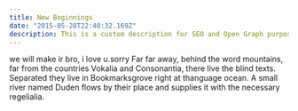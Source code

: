 ```yaml
---
title: New Beginnings
date: "2015-05-28T22:40:32.169Z"
description: This is a custom description for SEO and Open Graph purposes, rather than the default generated excerpt. Simply add a description field to the frontmatter.
---
```


we will make ir bro, i love u.sorry
Far far away, behind the word mountains, far from the countries Vokalia and
Consonantia, there live the blind texts. Separated they live in Bookmarksgrove
right at thanguage ocean. A small river named
Duden flows by their place and supplies it with the necessary regelialia.


